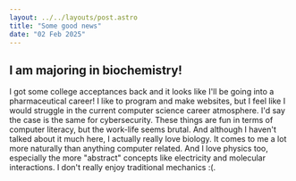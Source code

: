 ```yaml
---
layout: ../../layouts/post.astro
title: "Some good news"
date: "02 Feb 2025"
---
```


## I am majoring in biochemistry!
I got some college acceptances back and it looks like I'll be going into a pharmaceutical career! I like to program and make websites, but I feel like I would struggle in the current computer science career atmosphere. I'd say the case is the same for cybersecurity. These things are fun in terms of computer literacy, but the work-life seems brutal. And although I haven't talked about it much here, I actually really love biology. It comes to me a lot more naturally than anything computer related. And I love physics too, especially the more "abstract" concepts like electricity and molecular interactions. I don't really enjoy  traditional mechanics :(.